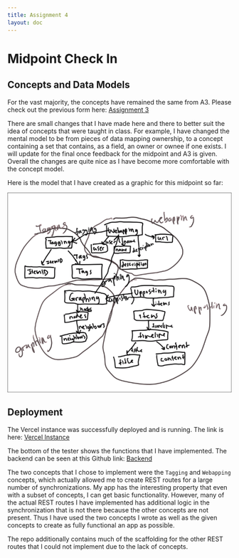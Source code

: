 ```yaml
---
title: Assignment 4
layout: doc
---
```


# Midpoint Check In

## Concepts and Data Models

For the vast majority, the concepts have remained the same from A3. Please check out the previous form here: [Assignment 3](https://dismint.github.io/portfolio-jchoi/assignments/assignment3.html)

There are small changes that I have made here and there to better suit the idea of concepts that were taught in class. For example, I have changed the mental model to be from pieces of data mapping ownership, to a concept containing a set that contains, as a field, an owner or ownee if one exists. I will update for the final once feedback for the midpoint and A3 is given. Overall the changes are quite nice as I have become more comfortable with the concept model.

Here is the model that I have created as a graphic for this midpoint so far:

![Concept Model](../assets/model.png)

## Deployment

The Vercel instance was successfully deployed and is running. The link is here: [Vercel Instance](https://a4-rouge.vercel.app/)

The bottom of the tester shows the functions that I have implemented. The backend can be seen at this Github link: [Backend](https://github.com/dismint/a4)

The two concepts that I chose to implement were the `Tagging` and `Webapping` concepts, which actually allowed me to create REST routes for a large number of synchronizations. My app has the interesting property that even with a subset of concepts, I can get basic functionality. However, many of the actual REST routes I have implemented has additional logic in the synchronization that is not there because the other concepts are not present. Thus I have used the two concepts I wrote as well as the given concepts to create as fully functional an app as possible.

The repo additionally contains much of the scaffolding for the other REST routes that I could not implement due to the lack of concepts.
